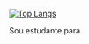 
[![Top Langs](https://github-readme-stats.vercel.app/api/top-langs/?username=CotocoDoido&layout=compact)](https://github.com/anuraghazra/github-readme-stats)

Sou estudante para

